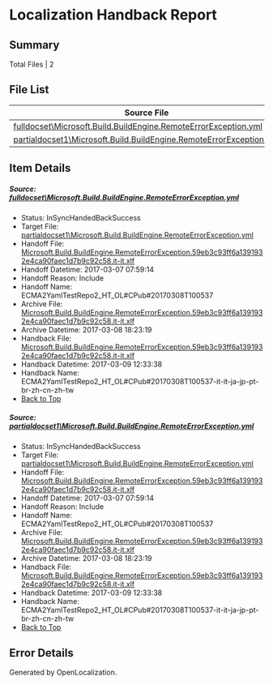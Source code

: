 # <a name='report-top'></a> Localization Handback Report

## Summary
 Total Files | 2

## File List
 Source File | Status | Details 
 ----------- | ------ | ------- 
 [fulldocset\Microsoft.Build.BuildEngine.RemoteErrorException.yml](https://github.com/OpenLocalizationTestOrg/ECMA2YamlTestRepo2/blob/9a577bbd8ead778fd4723fbdbce691e69b3b14d4/fulldocset/Microsoft.Build.BuildEngine.RemoteErrorException.yml) | InSyncHandedBackSuccess | [Details](#dc8e60c6074c4fff87f380f3b47ce74f9639e29573803)
 [partialdocset1\Microsoft.Build.BuildEngine.RemoteErrorException.yml](https://github.com/OpenLocalizationTestOrg/ECMA2YamlTestRepo2/blob/9a577bbd8ead778fd4723fbdbce691e69b3b14d4/partialdocset1/Microsoft.Build.BuildEngine.RemoteErrorException.yml) | InSyncHandedBackSuccess | [Details](#dc8e60c6074c4fff87f380f3b47ce74f9639e29587894)

## Item Details
##### <a name='dc8e60c6074c4fff87f380f3b47ce74f9639e29573803'></a> Source: [fulldocset\Microsoft.Build.BuildEngine.RemoteErrorException.yml](https://github.com/OpenLocalizationTestOrg/ECMA2YamlTestRepo2/blob/9a577bbd8ead778fd4723fbdbce691e69b3b14d4/fulldocset/Microsoft.Build.BuildEngine.RemoteErrorException.yml)
* Status: InSyncHandedBackSuccess
* Target File: [partialdocset1\Microsoft.Build.BuildEngine.RemoteErrorException.yml](https://github.com/OpenLocalizationTestOrg/ECMA2YamlTestRepo2.it-it/blob/49eda1fbd9eff91c2fb1372437a305da44e8f80f/partialdocset1/Microsoft.Build.BuildEngine.RemoteErrorException.yml)
* Handoff File: [Microsoft.Build.BuildEngine.RemoteErrorException.59eb3c93ff6a1391932e4ca90faec1d7b9c92c58.it-it.xlf](https://github.com/OpenLocalizationTestOrg/ECMA2YamlTestRepo2.handoff/blob/cdd74e302fd6899c7b560b5b3839e49022bd2ea0/ol-handoff/OpenLocalizationTestOrg/ECMA2YamlTestRepo2.it-it/master/partialdocset1/Microsoft.Build.BuildEngine.RemoteErrorException.59eb3c93ff6a1391932e4ca90faec1d7b9c92c58.it-it.xlf)
* Handoff Datetime: 2017-03-07 07:59:14
* Handoff Reason: Include
* Handoff Name: ECMA2YamlTestRepo2_HT_OL#CPub#20170308T100537
* Archive File: [Microsoft.Build.BuildEngine.RemoteErrorException.59eb3c93ff6a1391932e4ca90faec1d7b9c92c58.it-it.xlf](https://github.com/OpenLocalizationTestOrg/ECMA2YamlTestRepo2.handoff/blob/990ce0ae5273f943357808cb08ff40c5371bc3a7/ol-archive/OpenLocalizationTestOrg/ECMA2YamlTestRepo2.it-it/master/partialdocset1/Microsoft.Build.BuildEngine.RemoteErrorException.59eb3c93ff6a1391932e4ca90faec1d7b9c92c58.it-it.xlf)
* Archive Datetime: 2017-03-08 18:23:19
* Handback File: [Microsoft.Build.BuildEngine.RemoteErrorException.59eb3c93ff6a1391932e4ca90faec1d7b9c92c58.it-it.xlf](https://github.com/OpenLocalizationTestOrg/ECMA2YamlTestRepo2.handback/blob/77d2f7799025e3dd246898d8319d9bcbfc629c94/ol-handback/OpenLocalizationTestOrg/ECMA2YamlTestRepo2.it-it/master/partialdocset1/Microsoft.Build.BuildEngine.RemoteErrorException.59eb3c93ff6a1391932e4ca90faec1d7b9c92c58.it-it.xlf)
* Handback Datetime: 2017-03-09 12:33:38
* Handback Name: ECMA2YamlTestRepo2_HT_OL#CPub#20170308T100537-it-it-ja-jp-pt-br-zh-cn-zh-tw
* [Back to Top](#report-top)

##### <a name='dc8e60c6074c4fff87f380f3b47ce74f9639e29587894'></a> Source: [partialdocset1\Microsoft.Build.BuildEngine.RemoteErrorException.yml](https://github.com/OpenLocalizationTestOrg/ECMA2YamlTestRepo2/blob/9a577bbd8ead778fd4723fbdbce691e69b3b14d4/partialdocset1/Microsoft.Build.BuildEngine.RemoteErrorException.yml)
* Status: InSyncHandedBackSuccess
* Target File: [partialdocset1\Microsoft.Build.BuildEngine.RemoteErrorException.yml](https://github.com/OpenLocalizationTestOrg/ECMA2YamlTestRepo2.it-it/blob/49eda1fbd9eff91c2fb1372437a305da44e8f80f/partialdocset1/Microsoft.Build.BuildEngine.RemoteErrorException.yml)
* Handoff File: [Microsoft.Build.BuildEngine.RemoteErrorException.59eb3c93ff6a1391932e4ca90faec1d7b9c92c58.it-it.xlf](https://github.com/OpenLocalizationTestOrg/ECMA2YamlTestRepo2.handoff/blob/cdd74e302fd6899c7b560b5b3839e49022bd2ea0/ol-handoff/OpenLocalizationTestOrg/ECMA2YamlTestRepo2.it-it/master/partialdocset1/Microsoft.Build.BuildEngine.RemoteErrorException.59eb3c93ff6a1391932e4ca90faec1d7b9c92c58.it-it.xlf)
* Handoff Datetime: 2017-03-07 07:59:14
* Handoff Reason: Include
* Handoff Name: ECMA2YamlTestRepo2_HT_OL#CPub#20170308T100537
* Archive File: [Microsoft.Build.BuildEngine.RemoteErrorException.59eb3c93ff6a1391932e4ca90faec1d7b9c92c58.it-it.xlf](https://github.com/OpenLocalizationTestOrg/ECMA2YamlTestRepo2.handoff/blob/990ce0ae5273f943357808cb08ff40c5371bc3a7/ol-archive/OpenLocalizationTestOrg/ECMA2YamlTestRepo2.it-it/master/partialdocset1/Microsoft.Build.BuildEngine.RemoteErrorException.59eb3c93ff6a1391932e4ca90faec1d7b9c92c58.it-it.xlf)
* Archive Datetime: 2017-03-08 18:23:19
* Handback File: [Microsoft.Build.BuildEngine.RemoteErrorException.59eb3c93ff6a1391932e4ca90faec1d7b9c92c58.it-it.xlf](https://github.com/OpenLocalizationTestOrg/ECMA2YamlTestRepo2.handback/blob/77d2f7799025e3dd246898d8319d9bcbfc629c94/ol-handback/OpenLocalizationTestOrg/ECMA2YamlTestRepo2.it-it/master/partialdocset1/Microsoft.Build.BuildEngine.RemoteErrorException.59eb3c93ff6a1391932e4ca90faec1d7b9c92c58.it-it.xlf)
* Handback Datetime: 2017-03-09 12:33:38
* Handback Name: ECMA2YamlTestRepo2_HT_OL#CPub#20170308T100537-it-it-ja-jp-pt-br-zh-cn-zh-tw
* [Back to Top](#report-top)


## Error Details

Generated by OpenLocalization.
